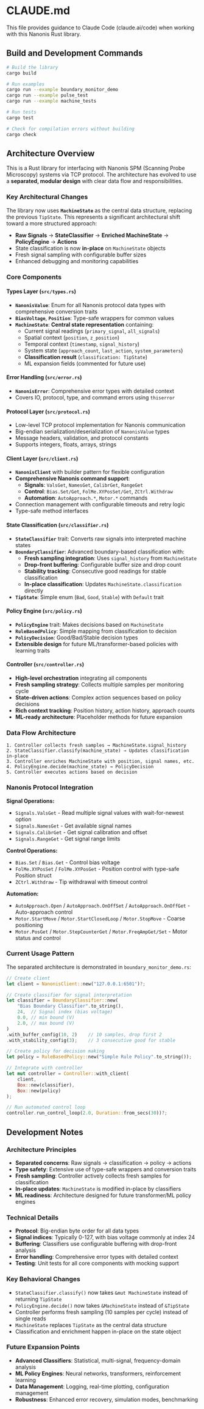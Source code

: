 # CLAUDE.md

This file provides guidance to Claude Code (claude.ai/code) when working with this Nanonis Rust library.

## Build and Development Commands

```bash
# Build the library
cargo build

# Run examples
cargo run --example boundary_monitor_demo
cargo run --example pulse_test
cargo run --example machine_tests

# Run tests
cargo test

# Check for compilation errors without building
cargo check
```

## Architecture Overview

This is a Rust library for interfacing with Nanonis SPM (Scanning Probe Microscopy) systems via TCP protocol. The architecture has evolved to use a **separated, modular design** with clear data flow and responsibilities.

### Key Architectural Changes

The library now uses **`MachineState`** as the central data structure, replacing the previous `TipState`. This represents a significant architectural shift toward a more structured approach:

- **Raw Signals** → **StateClassifier** → **Enriched MachineState** → **PolicyEngine** → **Actions**
- State classification is now **in-place** on `MachineState` objects
- Fresh signal sampling with configurable buffer sizes
- Enhanced debugging and monitoring capabilities

### Core Components

#### **Types Layer** (`src/types.rs`)
- **`NanonisValue`**: Enum for all Nanonis protocol data types with comprehensive conversion traits
- **`BiasVoltage`**, **`Position`**: Type-safe wrappers for common values
- **`MachineState`**: **Central state representation** containing:
  - Current signal readings (`primary_signal`, `all_signals`)
  - Spatial context (`position`, `z_position`) 
  - Temporal context (`timestamp`, `signal_history`)
  - System state (`approach_count`, `last_action`, `system_parameters`)
  - **Classification result** (`classification: TipState`)
  - ML expansion fields (commented for future use)

#### **Error Handling** (`src/error.rs`)
- **`NanonisError`**: Comprehensive error types with detailed context
- Covers IO, protocol, type, and command errors using `thiserror`

#### **Protocol Layer** (`src/protocol.rs`)
- Low-level TCP protocol implementation for Nanonis communication
- Big-endian serialization/deserialization of `NanonisValue` types
- Message headers, validation, and protocol constants
- Supports integers, floats, arrays, strings

#### **Client Layer** (`src/client.rs`)
- **`NanonisClient`** with builder pattern for flexible configuration
- **Comprehensive Nanonis command support**:
  - **Signals**: `ValsGet`, `NamesGet`, `CalibrGet`, `RangeGet`
  - **Control**: `Bias.Set/Get`, `FolMe.XYPosSet/Get`, `ZCtrl.Withdraw`
  - **Automation**: `AutoApproach.*`, `Motor.*` commands
- Connection management with configurable timeouts and retry logic
- Type-safe method interfaces

#### **State Classification** (`src/classifier.rs`)
- **`StateClassifier`** trait: Converts raw signals into interpreted machine states
- **`BoundaryClassifier`**: Advanced boundary-based classification with:
  - **Fresh sampling integration**: Uses `signal_history` from `MachineState`
  - **Drop-front buffering**: Configurable buffer size and drop count
  - **Stability tracking**: Consecutive good readings for stable classification  
  - **In-place classification**: Updates `MachineState.classification` directly
- **`TipState`**: Simple enum (`Bad`, `Good`, `Stable`) with `Default` trait

#### **Policy Engine** (`src/policy.rs`)
- **`PolicyEngine`** trait: Makes decisions based on `MachineState`
- **`RuleBasedPolicy`**: Simple mapping from classification to decision
- **`PolicyDecision`**: Good/Bad/Stable decision types
- **Extensible design** for future ML/transformer-based policies with learning traits

#### **Controller** (`src/controller.rs`)
- **High-level orchestration** integrating all components
- **Fresh sampling strategy**: Collects multiple samples per monitoring cycle
- **State-driven actions**: Complex action sequences based on policy decisions
- **Rich context tracking**: Position history, action history, approach counts
- **ML-ready architecture**: Placeholder methods for future expansion

### Data Flow Architecture

```
1. Controller collects fresh samples → MachineState.signal_history
2. StateClassifier.classify(machine_state) → Updates classification in-place  
3. Controller enriches MachineState with position, signal names, etc.
4. PolicyEngine.decide(machine_state) → PolicyDecision
5. Controller executes actions based on decision
```

### Nanonis Protocol Integration

**Signal Operations:**
- `Signals.ValsGet` - Read multiple signal values with wait-for-newest option
- `Signals.NamesGet` - Get available signal names  
- `Signals.CalibrGet` - Get signal calibration and offset
- `Signals.RangeGet` - Get signal range limits

**Control Operations:**
- `Bias.Set` / `Bias.Get` - Control bias voltage
- `FolMe.XYPosSet` / `FolMe.XYPosGet` - Position control with type-safe Position struct
- `ZCtrl.Withdraw` - Tip withdrawal with timeout control

**Automation:**
- `AutoApproach.Open` / `AutoApproach.OnOffSet` / `AutoApproach.OnOffGet` - Auto-approach control
- `Motor.StartMove` / `Motor.StartClosedLoop` / `Motor.StopMove` - Coarse positioning
- `Motor.PosGet` / `Motor.StepCounterGet` / `Motor.FreqAmpGet/Set` - Motor status and control

### Current Usage Pattern

The separated architecture is demonstrated in `boundary_monitor_demo.rs`:

```rust
// Create client
let client = NanonisClient::new("127.0.0.1:6501")?;

// Create classifier for signal interpretation
let classifier = BoundaryClassifier::new(
    "Bias Boundary Classifier".to_string(),
    24,  // Signal index (bias voltage)
    0.0, // min bound (V)
    2.0, // max bound (V)
)
.with_buffer_config(10, 2)    // 10 samples, drop first 2
.with_stability_config(3);    // 3 consecutive good for stable

// Create policy for decision making
let policy = RuleBasedPolicy::new("Simple Rule Policy".to_string());

// Integrate with controller
let mut controller = Controller::with_client(
    client, 
    Box::new(classifier), 
    Box::new(policy)
);

// Run automated control loop
controller.run_control_loop(2.0, Duration::from_secs(30))?;
```

## Development Notes

### Architecture Principles
- **Separated concerns**: Raw signals → classification → policy → actions
- **Type safety**: Extensive use of type-safe wrappers and conversion traits
- **Fresh sampling**: Controller actively collects fresh samples for classification
- **In-place updates**: `MachineState` is modified in-place by classifiers
- **ML readiness**: Architecture designed for future transformer/ML policy engines

### Technical Details
- **Protocol**: Big-endian byte order for all data types
- **Signal indices**: Typically 0-127, with bias voltage commonly at index 24
- **Buffering**: Classifiers use configurable buffering with drop-front analysis
- **Error handling**: Comprehensive error types with detailed context
- **Testing**: Unit tests for all core components with mocking support

### Key Behavioral Changes
- `StateClassifier.classify()` now takes `&mut MachineState` instead of returning `TipState`
- `PolicyEngine.decide()` now takes `&MachineState` instead of `&TipState`  
- Controller performs fresh sampling (10 samples per cycle) instead of single reads
- `MachineState` replaces `TipState` as the central data structure
- Classification and enrichment happen in-place on the state object

### Future Expansion Points
- **Advanced Classifiers**: Statistical, multi-signal, frequency-domain analysis
- **ML Policy Engines**: Neural networks, transformers, reinforcement learning
- **Data Management**: Logging, real-time plotting, configuration management
- **Robustness**: Enhanced error recovery, simulation modes, benchmarking
